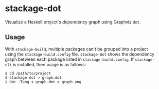 # stackage-dot

Visualize a Haskell project's dependency graph using Graphviz `dot`.

## Usage

With `stackage-build`, multiple packages can't be grouped into
a project using the `stackage-build.config` file. `stackage-dot` shows
the dependency graph between each package listed in
`stackage-build.config`. If `stackage-cli` is installed, then usage is
as follows:

```Shell
$ cd /path/to/project
$ stackage dot > graph.dot
$ dot -Tpng < graph.dot > graph.png
```

